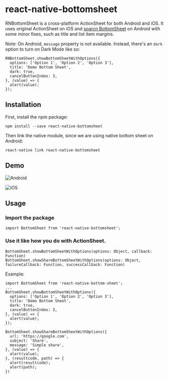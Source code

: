 # react-native-bottomsheet

RNBottomSheet is a cross-platform ActionSheet for both Android and iOS. It uses original ActionSheet on iOS and [soarcn BottomSheet](https://github.com/soarcn/BottomSheet) on Android with some minor fixes, such as title and list item margins.

Note: On Android, `message` property is not available. Instead, there's an `dark` option to turn on Dark Mode like so:

```
RNBottomSheet.showBottomSheetWithOptions({
  options: ['Option 1', 'Option 2', 'Option 3'],
  title: 'Demo Bottom Sheet',
  dark: true,
  cancelButtonIndex: 3,
}, (value) => {
  alert(value);
});
```

## Installation

First, install the npm package:
```
npm install --save react-native-bottomsheet
```
Then link the native module, since we are using native bottom sheet on Android:
```
react-native link react-native-bottomsheet
```

## Demo

![Android](https://s17.postimg.org/pjlqnhgz3/android.png "Android")

![iOS](https://s17.postimg.org/cthiae90v/ios.png "iOS")

## Usage

### Import the package
```
import BottomSheet from 'react-native-bottomsheet';
```

### Use it like how you do with ActionSheet.
````
BottomSheet.showBottomSheetWithOptions(options: Object, callback: Function)
BottomSheet.showShareBottomSheetWithOptions(options: Object, failureCallback: Function, successCallback: Function)
````

Example:

```
import BottomSheet from 'react-native-bottom-sheet';
...
BottomSheet.showBottomSheetWithOptions({
  options: ['Option 1', 'Option 2', 'Option 3'],
  title: 'Demo Bottom Sheet',
  dark: true,
  cancelButtonIndex: 3,
}, (value) => {
  alert(value);
});
```

```
BottomSheet.showShareBottomSheetWithOptions({
  url: 'https://google.com',
  subject: 'Share',
  message: 'Simple share',
}, (value) => {
  alert(value);
}, (resultcode, path) => {
  alert(resultcode);
  alert(path);
})
```
